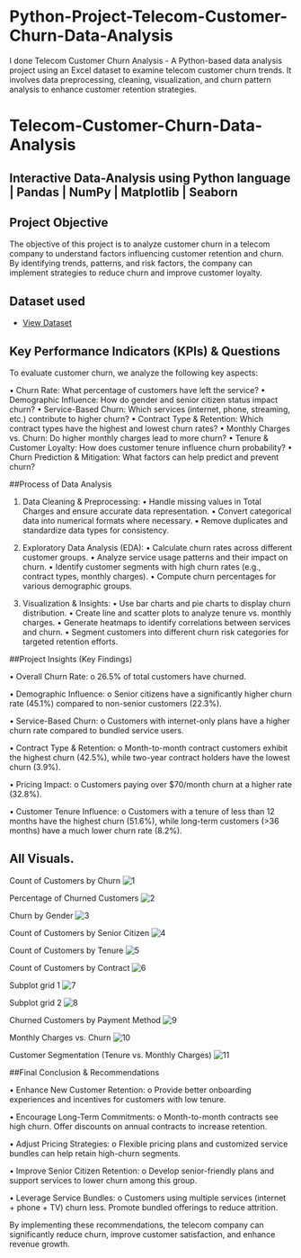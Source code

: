 # Python-Project-Telecom-Customer-Churn-Data-Analysis

I done Telecom Customer Churn Analysis - A Python-based data analysis project using an Excel dataset to examine telecom customer churn trends. It involves data preprocessing, cleaning, visualization, and churn pattern analysis to enhance customer retention strategies.

# Telecom-Customer-Churn-Data-Analysis
## Interactive Data-Analysis using Python language | Pandas | NumPy | Matplotlib | Seaborn

## Project Objective
The objective of this project is to analyze customer churn in a telecom company to understand factors influencing customer retention and churn. By identifying trends, patterns, and risk factors, the company can implement strategies to reduce churn and improve customer loyalty.

## Dataset used
- <a href="https://github.com/satishrdudhat/Python-Project-Telecom-Customer-Churn-Data-Analysis/blob/main/Customer%20Churn.csv">View Dataset</a>

## Key Performance Indicators (KPIs) & Questions

To evaluate customer churn, we analyze the following key aspects:

•	Churn Rate: What percentage of customers have left the service?
•	Demographic Influence: How do gender and senior citizen status impact churn?
•	Service-Based Churn: Which services (internet, phone, streaming, etc.) contribute to higher churn?
•	Contract Type & Retention: Which contract types have the highest and lowest churn rates?
•	Monthly Charges vs. Churn: Do higher monthly charges lead to more churn?
•	Tenure & Customer Loyalty: How does customer tenure influence churn probability?
•	Churn Prediction & Mitigation: What factors can help predict and prevent churn?

##Process of Data Analysis

1. Data Cleaning & Preprocessing:
•	Handle missing values in Total Charges and ensure accurate data representation.
•	Convert categorical data into numerical formats where necessary.
•	Remove duplicates and standardize data types for consistency.

2. Exploratory Data Analysis (EDA):
•	Calculate churn rates across different customer groups.
•	Analyze service usage patterns and their impact on churn.
•	Identify customer segments with high churn rates (e.g., contract types, monthly charges).
•	Compute churn percentages for various demographic groups.

3. Visualization & Insights:
•	Use bar charts and pie charts to display churn distribution.
•	Create line and scatter plots to analyze tenure vs. monthly charges.
•	Generate heatmaps to identify correlations between services and churn.
•	Segment customers into different churn risk categories for targeted retention efforts.

##Project Insights (Key Findings)

•	Overall Churn Rate: 
o	26.5% of total customers have churned.

•	Demographic Influence: 
o	Senior citizens have a significantly higher churn rate (45.1%) compared to non-senior customers (22.3%).

•	Service-Based Churn: 
o	Customers with internet-only plans have a higher churn rate compared to bundled service users.

•	Contract Type & Retention: 
o	Month-to-month contract customers exhibit the highest churn (42.5%), while two-year contract holders have the lowest churn (3.9%).

•	Pricing Impact: 
o	Customers paying over $70/month churn at a higher rate (32.8%).

•	Customer Tenure Influence: 
o	Customers with a tenure of less than 12 months have the highest churn (51.6%), while long-term customers (>36 months) have a much lower churn rate (8.2%).

## All Visuals. 
Count of Customers by Churn 
![1](https://github.com/user-attachments/assets/6c16f27a-b5cb-437f-92b7-f0958108c1d5)

Percentage of Churned Customers
![2](https://github.com/user-attachments/assets/9de10386-098b-46f7-ac59-509df93747cb)

Churn by Gender
![3](https://github.com/user-attachments/assets/12952d9b-004c-42eb-ba3f-d4f487f6dfa8)

Count of Customers by Senior Citizen
![4](https://github.com/user-attachments/assets/09716d69-32dd-4fa1-83c3-841eda320f9d)

Count of Customers by Tenure
![5](https://github.com/user-attachments/assets/0a73f2a1-97a1-443a-8640-7c451e4b53cd)

Count of Customers by Contract
![6](https://github.com/user-attachments/assets/f98ae695-8876-406b-b45b-8cfad3e5eaca)

Subplot grid 1
![7](https://github.com/user-attachments/assets/7ca8b067-7fac-4148-ab30-cba12cdf93b8)

Subplot grid 2
![8](https://github.com/user-attachments/assets/7b655da6-c7f8-4424-8c14-f4fedf774e65)

Churned Customers by Payment Method
![9](https://github.com/user-attachments/assets/4419c0d3-26e7-413c-8fd3-f017f2906872)

Monthly Charges vs. Churn
![10](https://github.com/user-attachments/assets/1fb4f587-3515-4a48-9dc1-3a4496020db9)

Customer Segmentation (Tenure vs. Monthly Charges)
![11](https://github.com/user-attachments/assets/95d9a286-c4ee-4571-9d21-51bd72d3f39c)

##Final Conclusion & Recommendations

•	Enhance New Customer Retention: 
o	Provide better onboarding experiences and incentives for customers with low tenure.

•	Encourage Long-Term Commitments: 
o	Month-to-month contracts see high churn. Offer discounts on annual contracts to increase retention.

•	Adjust Pricing Strategies: 
o	Flexible pricing plans and customized service bundles can help retain high-churn segments.

•	Improve Senior Citizen Retention: 
o	Develop senior-friendly plans and support services to lower churn among this group.

•	Leverage Service Bundles: 
o	Customers using multiple services (internet + phone + TV) churn less. Promote bundled offerings to reduce attrition.

By implementing these recommendations, the telecom company can significantly reduce churn, improve customer satisfaction, and enhance revenue growth.




